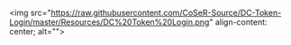 <img src="https://raw.githubusercontent.com/CoSeR-Source/DC-Token-Login/master/Resources/DC%20Token%20Login.png" align-content: center; alt="">
